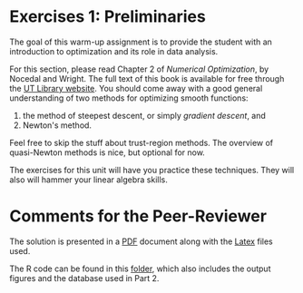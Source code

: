 

# Exercises 1: Preliminaries

The goal of this warm-up assignment is to provide the student with an introduction to optimization and its role in data analysis.  

For this section, please read Chapter 2 of _Numerical Optimization_, by Nocedal and Wright.  The full text of this book is available for free through the [UT Library website](http://lib.utexas.edu).  You should come away with a good general understanding of two methods for optimizing smooth functions:  
1) the method of steepest descent, or simply _gradient descent_, and   
2) Newton's method.  

Feel free to skip the stuff about trust-region methods.  The overview of quasi-Newton methods is nice, but optional for now.  

The exercises for this unit will have you practice these techniques.  They will also will hammer your linear algebra skills.  

# Comments for the Peer-Reviewer

The solution is presented in a [PDF](solution01-SDS385.pdf) document along with the [Latex](solution01-SDS385.tex) files used. 

The R code can be found in this [folder](Ex01R), which also includes the output figures and the database used in Part 2.
